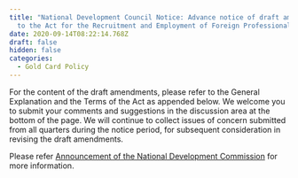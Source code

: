 ```yaml
---
title: "National Development Council Notice: Advance notice of draft amendments
  to the Act for the Recruitment and Employment of Foreign Professionals"
date: 2020-09-14T08:22:14.768Z
draft: false
hidden: false
categories:
  - Gold Card Policy
---
```

For the content of the draft amendments, please refer to the General Explanation and the Terms of the Act as appended below. We welcome you to submit your comments and suggestions in the discussion area at the bottom of the page. We will continue to collect issues of concern submitted from all quarters during the notice period, for subsequent consideration in revising the draft amendments.

Please refer [Announcement of the National Development Commission](https://join.gov.tw/policies/detail/03101e40-569b-4a0d-aae8-4b9af38e97f9#middle) for more information.